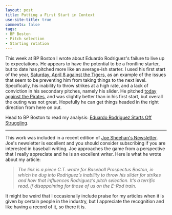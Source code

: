 ```yaml
---
layout: post
title: Putting a First Start in Context
use-site-title: true
comments: false
tags:
- BP Boston
- Pitch selection
- Starting rotation
---
```


This week at BP Boston I wrote about Eduardo Rodriguez's failure to live up to expectations. He appears to have the potential to
be a frontline starter, but to date has pitched more like an average-ish starter. I used his first start of the year, <a href = "http://www.baseball-reference.com/boxes/DET/DET201704080.shtml" target = "_blank"> Saturday, April 8 against the Tigers</a>, 
as an example of the issues that seem to be preventing him from taking things to the next level. Specifically,
his inability to throw strikes at a high rate, and a lack of conviction in his secondary pitches, namely his slider. He pitched <a href = "http://www.baseball-reference.com/boxes/BOS/BOS201704130.shtml" target = "_blank"> today against the Pirates</a>, and was slightly better
than in his first start, but overall the outing was not great. Hopefully he can get things headed in the right direction from here on out.

Head to BP Boston to read my analysis: <a href = "http://boston.locals.baseballprospectus.com/2017/04/11/eduardo-rodriguez-starts-off-struggling/" target = "_blank"> Eduardo Rodriguez Starts Off Struggling</a>.

***

This work was included in a recent edition of <a href = "http://joesheehan.com/" target = "_blank"> Joe Sheehan's Newsletter</a>. Joe's newsletter is excellent
and you should consider subscribing if you are interested in baseball writing. Joe approaches the game from a perspective that 
I really appreciate and he is an excellent writer. Here is what he wrote about my article:

> *The link is a piece C.T. wrote for Baseball Prospectus Boston, in which he dug into Rodriguez’s inability to throw his slider for strikes and how that influences Rodriguez’s pitch selection. It’s a terrific read, if disappointing for those of us on the E-Rod train.*

It might be weird that I occasionally include praise for my articles when it is given by certain people in the industry, but I appreciate the 
recognition and like having a record of it, so there it is.